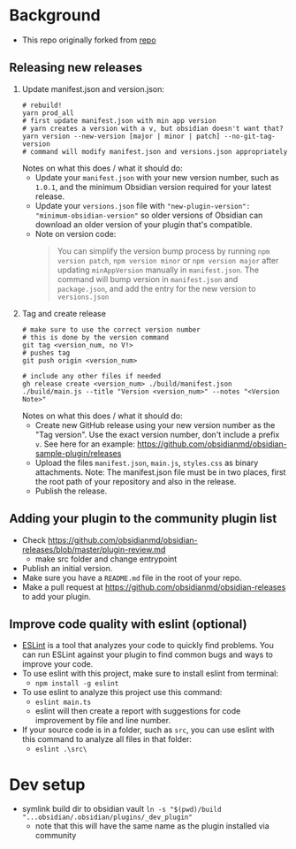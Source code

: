 # Background
- This repo originally forked from [repo](https://github.com/obsidianmd/obsidian-sample-plugin)
## Releasing new releases
1. Update manifest.json and version.json: 
	```
 	# rebuild!
 	yarn prod_all
	# first update manifest.json with min app version
 	# yarn creates a version with a v, but obsidian doesn't want that? 
	yarn version --new-version [major | minor | patch] --no-git-tag-version
	# command will modify manifest.json and versions.json appropriately
	```
	Notes on what this does / what it should do:
	 - Update your `manifest.json` with your new version number, such as `1.0.1`, and the minimum Obsidian version required for your latest release.
	 - Update your `versions.json` file with `"new-plugin-version": "minimum-obsidian-version"` so older versions of Obsidian can download an older version of your plugin that's compatible.
	 - Note on version code:
		>  You can simplify the version bump process by running `npm version patch`, `npm version minor`
		>  or `npm version major` after updating `minAppVersion` manually in `manifest.json`.
		>  The command will bump version in `manifest.json` and `package.json`,
		>  and add the entry for the new version to `versions.json`
2. Tag and create release 
	```
	# make sure to use the correct version number
 	# this is done by the version command
	git tag <version_num, no V!>
	# pushes tag
	git push origin <version_num>
 
	# include any other files if needed
	gh release create <version_num> ./build/manifest.json ./build/main.js --title "Version <version_num>" --notes "<Version Note>"
    ```
    Notes on what this does / what it should do:
	- Create new GitHub release using your new version number as the "Tag version". Use the exact version number, don't include a prefix `v`. See here for an example: https://github.com/obsidianmd/obsidian-sample-plugin/releases
	- Upload the files `manifest.json`, `main.js`, `styles.css` as binary attachments. Note: The manifest.json file must be in two places, first the root path of your repository and also in the release.
	- Publish the release.

## Adding your plugin to the community plugin list

- Check https://github.com/obsidianmd/obsidian-releases/blob/master/plugin-review.md
  - make src folder and change entrypoint
- Publish an initial version.
- Make sure you have a `README.md` file in the root of your repo.
- Make a pull request at https://github.com/obsidianmd/obsidian-releases to add your plugin.

## Improve code quality with eslint (optional)
- [ESLint](https://eslint.org/) is a tool that analyzes your code to quickly find problems. You can run ESLint against your plugin to find common bugs and ways to improve your code.
- To use eslint with this project, make sure to install eslint from terminal:
	- `npm install -g eslint`
- To use eslint to analyze this project use this command:
	- `eslint main.ts`
	- eslint will then create a report with suggestions for code improvement by file and line number.
- If your source code is in a folder, such as `src`, you can use eslint with this command to analyze all files in that folder:
	- `eslint .\src\`

# Dev setup
- symlink build dir to obsidian vault `ln -s "$(pwd)/build "...obsidian/.obsidian/plugins/_dev_plugin"`
  - note that this will have the same name as the plugin installed via community
